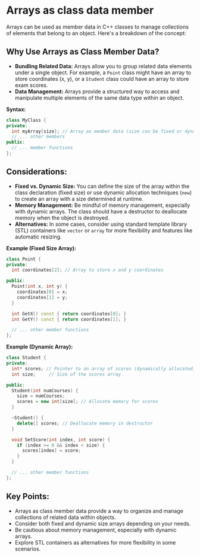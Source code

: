 # Arrays as class data member

Arrays can be used as member data in C++ classes to manage collections of elements that belong to an object. Here's a breakdown of the concept:

## Why Use Arrays as Class Member Data?

* **Bundling Related Data:** Arrays allow you to group related data elements under a single object. For example, a `Point` class might have an array to store coordinates (x, y), or a `Student` class could have an array to store exam scores.
* **Data Management:** Arrays provide a structured way to access and manipulate multiple elements of the same data type within an object.

**Syntax:**

```c++
class MyClass {
private:
  int myArray[size]; // Array as member data (size can be fixed or dynamic)
  // ... other members
public:
  // ... member functions
};
```

## Considerations:

* **Fixed vs. Dynamic Size:** You can define the size of the array within the class declaration (fixed size) or use dynamic allocation techniques (`new`) to create an array with a size determined at runtime.
* **Memory Management:** Be mindful of memory management, especially with dynamic arrays. The class should have a destructor to deallocate memory when the object is destroyed.
* **Alternatives:** In some cases, consider using standard template library (STL) containers like `vector` or `array` for more flexibility and features like automatic resizing.

**Example (Fixed Size Array):**

```c++
class Point {
private:
  int coordinates[2]; // Array to store x and y coordinates

public:
  Point(int x, int y) {
    coordinates[0] = x;
    coordinates[1] = y;
  }

  int GetX() const { return coordinates[0]; }
  int GetY() const { return coordinates[1]; }

  // ... other member functions
};
```

**Example (Dynamic Array):**

```c++
class Student {
private:
  int* scores; // Pointer to an array of scores (dynamically allocated)
  int size;     // Size of the scores array

public:
  Student(int numCourses) {
    size = numCourses;
    scores = new int[size]; // Allocate memory for scores
  }

  ~Student() {
    delete[] scores; // Deallocate memory in destructor
  }

  void SetScore(int index, int score) {
    if (index >= 0 && index < size) {
      scores[index] = score;
    }
  }

  // ... other member functions
};
```

## Key Points:

* Arrays as class member data provide a way to organize and manage collections of related data within objects.
* Consider both fixed and dynamic size arrays depending on your needs.
* Be cautious about memory management, especially with dynamic arrays.
* Explore STL containers as alternatives for more flexibility in some scenarios.
